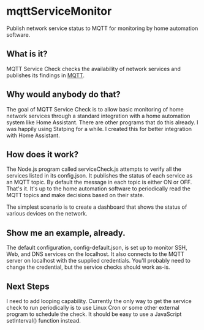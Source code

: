 # mqttServiceMonitor
Publish network service status to MQTT for monitoring by home automation software.

## What is it?

MQTT Service Check checks the availability of network services and publishes its findings in [MQTT](https://en.wikipedia.org/wiki/MQTT).

## Why would anybody do that?

The goal of MQTT Service Check is to allow basic monitoring of home network services through a standard integration with a home automation system like Home Assistant. There are other programs that do this already. I was happily using Statping for a while. I created this for better integration with Home Assistant.

## How does it work?

The Node.js program called serviceCheck.js attempts to verify all the services listed in its config.json. It publishes the status of each service as an MQTT topic. By default the message in each topic is either ON or OFF. That's it. It's up to the home automation software to periodically read the MQTT topics and make decisions based on their state.

The simplest scenario is to create a dashboard that shows the status of various devices on the network.

## Show me an example, already.

The default configuration, config-default.json, is set up to monitor SSH, Web, and DNS services on the localhost. It also connects to the MQTT server on localhost with the supplied credentials. You'll probably need to change the credential, but the service checks should work as-is.

## Next Steps
I need to add looping capability. Currently the only way to get the service check to run periodically is to use Linux Cron or some other external program to schedule the check. It should be easy to use a JavaScript setInterval() function instead. 
